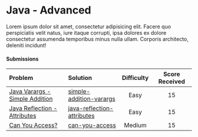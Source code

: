 # Java - Advanced
Lorem ipsum dolor sit amet, consectetur adipisicing elit. Facere quo perspiciatis velit natus, iure itaque corrupti, ipsa dolores ex dolore consectetur assumenda temporibus minus nulla ullam. Corporis architecto, deleniti incidunt!

#### Submissions
| Problem | Solution | Difficulty | Score Received |
| :--- | :--- | :---: | :---: |
| [Java Varargs - Simple Addition](https://www.hackerrank.com/challenges/simple-addition-varargs) | [simple-addition-varargs](https://github.com/rotiroti/hacker-rank/java/advanced/simple-addition-varargs) | Easy | 15 |
| [Java Reflection - Attributes](https://www.hackerrank.com/challenges/java-reflection-attributes) | [java-reflection-attributes](https://github.com/rotiroti/hacker-rank/java/advanced/java-reflection-attributes) | Easy | 15 |
| [Can You Access?](https://www.hackerrank.com/challenges/can-you-access) | [can-you-access](https://github.com/rotiroti/hacker-rank/java/advanced/can-you-access) | Medium | 15 |
